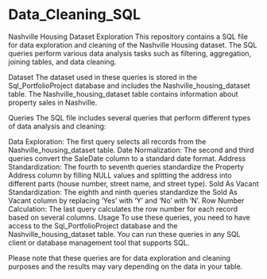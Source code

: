 # Data_Cleaning_SQL
Nashville Housing Dataset Exploration
This repository contains a SQL file for data exploration and cleaning of the Nashville Housing dataset. The SQL queries perform various data analysis tasks such as filtering, aggregation, joining tables, and data cleaning.

Dataset
The dataset used in these queries is stored in the Sql_PortfolioProject database and includes the Nashville_housing_dataset table. The Nashville_housing_dataset table contains information about property sales in Nashville.

Queries
The SQL file includes several queries that perform different types of data analysis and cleaning:

Data Exploration: The first query selects all records from the Nashville_housing_dataset table.
Date Normalization: The second and third queries convert the SaleDate column to a standard date format.
Address Standardization: The fourth to seventh queries standardize the Property Address column by filling NULL values and splitting the address into different parts (house number, street name, and street type).
Sold As Vacant Standardization: The eighth and ninth queries standardize the Sold As Vacant column by replacing ‘Yes’ with ‘Y’ and ‘No’ with ‘N’.
Row Number Calculation: The last query calculates the row number for each record based on several columns.
Usage
To use these queries, you need to have access to the Sql_PortfolioProject database and the Nashville_housing_dataset table. You can run these queries in any SQL client or database management tool that supports SQL.

Please note that these queries are for data exploration and cleaning purposes and the results may vary depending on the data in your table.
